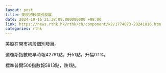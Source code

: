 ```yaml
---
layout: post
title: 美股初段個別發展
date: 2024-10-16 21:38:09.000000000 +08:00
link: https://news.rthk.hk/rthk/ch/component/k2/1774873-20241016.htm
categories: rthk
---
```


美股在開市初段個別發展。

道瓊斯指數較早時報42791點，升51點，升幅0.1%。

標準普爾500指數報5813點，跌1點。
